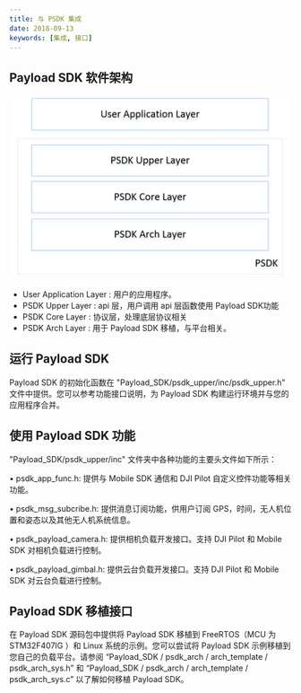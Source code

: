 ```yaml
---
title: 与 PSDK 集成
date: 2018-09-13
keywords: [集成, 接口]
---
```


## Payload SDK 软件架构
![](../images/guide/integrate_sdk/psdk_architecture.png)

- User Application Layer : 用户的应用程序。
- PSDK Upper Layer : api 层，用户调用 api 层函数使用 Payload SDK功能
- PSDK Core Layer : 协议层，处理底层协议相关
- PSDK Arch Layer : 用于 Payload SDK 移植，与平台相关。

## 运行 Payload SDK
Payload SDK 的初始化函数在 "Payload_SDK/psdk_upper/inc/psdk_upper.h" 文件中提供。您可以参考功能接口说明，为 Payload SDK 构建运行环境并与您的应用程序合并。

## 使用 Payload SDK 功能
"Payload_SDK/psdk_upper/inc" 文件夹中各种功能的主要头文件如下所示：

•	psdk_app_func.h: 提供与 Mobile SDK 通信和 DJI Pilot 自定义控件功能等相关功能。
 
•	psdk_msg_subcribe.h: 提供消息订阅功能，供用户订阅 GPS，时间，无人机位置和姿态以及其他无人机系统信息。

•	psdk_payload_camera.h: 提供相机负载开发接口。支持 DJI Pilot 和 Mobile SDK 对相机负载进行控制。

•	psdk_payload_gimbal.h: 提供云台负载开发接口。支持 DJI Pilot 和 Mobile SDK 对云台负载进行控制。

## Payload SDK 移植接口
在 Payload SDK 源码包中提供将 Payload SDK 移植到 FreeRTOS（MCU 为 STM32F407IG ）和 Linux 系统的示例。您可以尝试将 Payload SDK 示例移植到您自己的负载平台。请参阅 “Payload_SDK / psdk_arch / arch_template / psdk_arch_sys.h” 和 “Payload_SDK / psdk_arch / arch_template / psdk_arch_sys.c” 以了解如何移植 Payload SDK。
